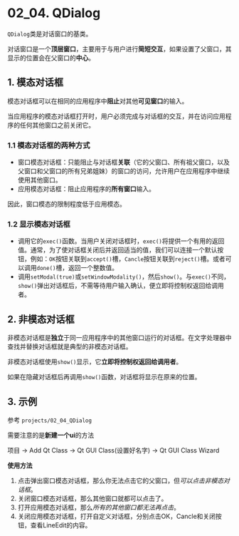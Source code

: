 # 02_04. QDialog

`QDialog`类是对话窗口的基类。

对话窗口是一个**顶层窗口**，主要用于与用户进行**简短交互**，如果设置了父窗口，其显示的位置会在父窗口的**中心**。

## 1. 模态对话框

模态对话框可以在相同的应用程序中**阻止**对其他**可见窗口**的输入。

当应用程序的模态对话框打开时，用户必须完成与对话框的交互，并在访问应用程序的任何其他窗口之前关闭它。

### 1.1  模态对话框的两种方式

- 窗口模态对话框：只能阻止与对话框**关联**（它的父窗口、所有祖父窗口，以及父窗口和父窗口的所有兄弟姐妹）的窗口的访问，允许用户在应用程序中继续使用其他窗口。
- 应用模态对话框：阻止应用程序的**所有窗口**输入。

因此，窗口模态的限制程度低于应用模态。

### 1.2 显示模态对话框

- 调用它的`exec()`函数。当用户关闭对话框时，`exec()`将提供一个有用的返回值。通常，为了使对话框关闭后并返回适当的值，我们可以连接一个默认按钮，例如：`OK`按钮关联到`accept()`槽，`Cancle`按钮关联到`reject()`槽。或者可以调用`done()`槽，返回一个整数值。
- 调用`setModal(true)`或`setWindowModality()`，然后`show()`。与`exec()`不同，`show()`弹出对话框后，不需等待用户输入确认，便立即将控制权返回给调用者。

## 2. 非模态对话框

非模态对话框是**独立**于同一应用程序中的其他窗口运行的对话框。在文字处理器中查找并替换对话框就是典型的非模态对话框。

非模态对话框使用`show()`显示，它**立即将控制权返回给调用者**。

如果在隐藏对话框后再调用`show()`函数，对话框将显示在原来的位置。

## 3. 示例

参考 `projects/02_04_QDialog` 

需要注意的是**新建一个ui**的方法

项目 -> Add Qt Class -> Qt GUI Class(设置好名字) -> Qt GUI Class Wizard

**使用方法** 

1. 点击弹出窗口模态对话框，那么你无法点击它的父窗口，但*可以点击非模态对话框*。
2. 关闭窗口模态对话框，那么其他窗口就都可以点击了。
3. 打开应用模态对话框，那么*所有的其他窗口都无法再点击*。
4. 关闭应用模态对话框，打开自定义对话框，分别点击OK，Cancle和关闭按钮，查看LineEdit的内容。



